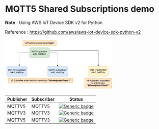 # MQTT5 Shared Subscriptions demo

**Note** : Using AWS IoT Device SDK v2 for Python

Reference : https://github.com/aws/aws-iot-device-sdk-python-v2

<img src="images/mqttv5_sharedtopic.png"  width="70%" height="40%">


| Publisher | Subscriber | Status |
| --- | --- | --- |
| MQTTV5 | MQTTV5 | [![Generic badge](https://img.shields.io/badge/TESTING-PASS-GREEN.svg)]() |
| MQTTV3 | MQTTV3 | [![Generic badge](https://img.shields.io/badge/TESTING-PASS-GREEN.svg)]() |
| MQTTV5 | MQTTV3 | [![Generic badge](https://img.shields.io/badge/TESTING-FAILED-red.svg)]() |
